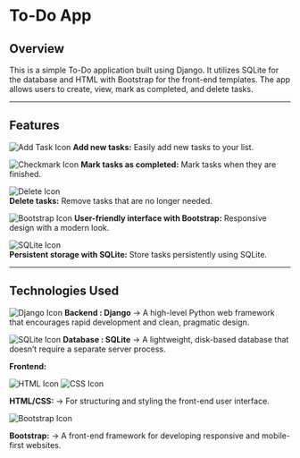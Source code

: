 # To-Do App

## Overview

This is a simple To-Do application built using Django. It utilizes SQLite for the database and HTML with Bootstrap for the front-end templates. The app allows users to create, view, mark as completed, and delete tasks.

---

## Features

![Add Task Icon](https://img.icons8.com/fluency-systems-filled/48/ffffff/add.png)
**Add new tasks:** Easily add new tasks to your list.

![Checkmark Icon](https://img.icons8.com/fluency-systems-filled/48/ffffff/checkmark.png) 
**Mark tasks as completed:** Mark tasks when they are finished.

![Delete Icon](https://img.icons8.com/fluency-systems-filled/48/ffffff/trash.png)  
**Delete tasks:** Remove tasks that are no longer needed.

![Bootstrap Icon](https://img.icons8.com/color/50/7952B3/bootstrap.png)
**User-friendly interface with Bootstrap:** Responsive design with a modern look.

![SQLite Icon](https://img.icons8.com/fluency-systems-filled/48/ffffff/sql.png)  
**Persistent storage with SQLite:** Store tasks persistently using SQLite.

---
  
## Technologies Used

![Django Icon](https://img.icons8.com/ios-filled/50/092E20/django.png)  **Backend : Django**
-> A high-level Python web framework that encourages rapid development and clean, pragmatic design.

![SQLite Icon](https://img.icons8.com/ios-filled/50/003B57/sqlite.png)  **Database : SQLite**
-> A lightweight, disk-based database that doesn’t require a separate server process.

**Frontend:**

 ![HTML Icon](https://img.icons8.com/color/50/000000/html-5.png)
![CSS Icon](https://img.icons8.com/color/50/000000/css3.png)  

**HTML/CSS:** -> For structuring and styling the front-end user interface.

![Bootstrap Icon](https://img.icons8.com/color/50/7952B3/bootstrap.png)  

**Bootstrap:** -> A front-end framework for developing responsive and mobile-first websites.

